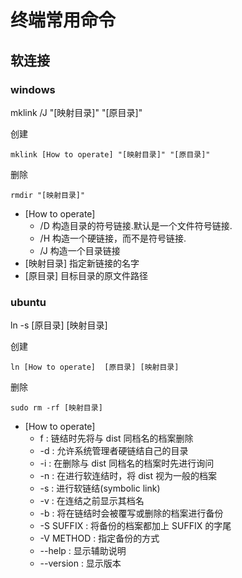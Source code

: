 # 终端常用命令
## 软连接
### windows 
mklink /J "[映射目录]" "[原目录]"

创建

    mklink [How to operate] "[映射目录]" "[原目录]"
删除

    rmdir "[映射目录]"
+ [How to operate] 
    + /D 构造目录的符号链接.默认是一个文件符号链接.
    + /H 构造一个硬链接，而不是符号链接.
    + /J 构造一个目录链接
+ [映射目录] 指定新链接的名字
+ [原目录] 目标目录的原文件路径

### ubuntu
ln -s [原目录] [映射目录]

创建

    ln [How to operate]  [原目录] [映射目录]
删除

    sudo rm -rf [映射目录]
+ [How to operate] 
    + f : 链结时先将与 dist 同档名的档案删除
    + -d : 允许系统管理者硬链结自己的目录
    + -i : 在删除与 dist 同档名的档案时先进行询问
    + -n : 在进行软连结时，将 dist 视为一般的档案
    + -s : 进行软链结(symbolic link)
    + -v : 在连结之前显示其档名
    + -b : 将在链结时会被覆写或删除的档案进行备份
    + -S SUFFIX : 将备份的档案都加上 SUFFIX 的字尾
    + -V METHOD : 指定备份的方式
    + --help : 显示辅助说明
    + --version : 显示版本